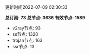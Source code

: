 更新时间2022-07-09 02:30:33

**总订阅: 73**
**总节点: 3636**
**有效节点: 1589**
- v2ray节点: 93
- ss节点: 1320
- trojan节点: 163
- ssr节点: 13
